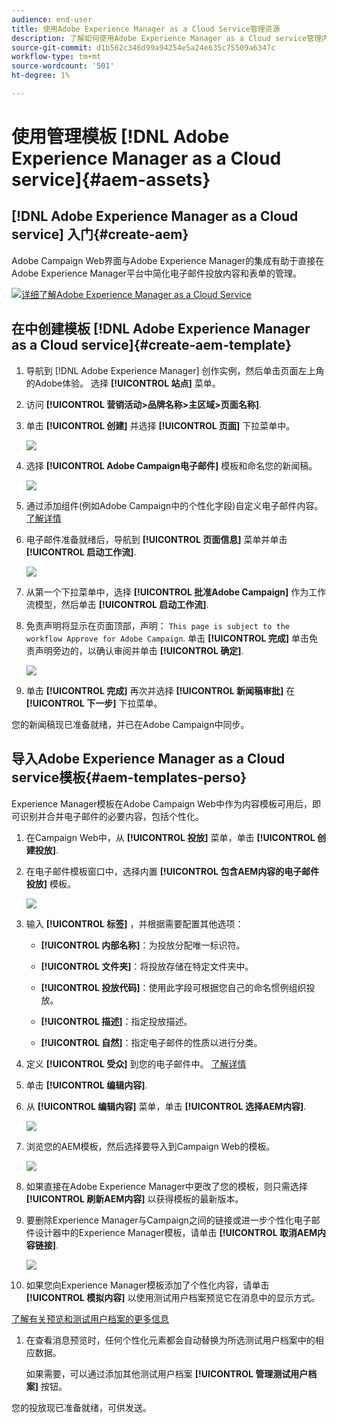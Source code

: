 ```yaml
---
audience: end-user
title: 使用Adobe Experience Manager as a Cloud Service管理资源
description: 了解如何使用Adobe Experience Manager as a Cloud service管理内容
source-git-commit: d1b562c346d99a94254e5a24e635c75509a6347c
workflow-type: tm+mt
source-wordcount: '501'
ht-degree: 1%

---
```


# 使用管理模板 [!DNL Adobe Experience Manager as a Cloud service]{#aem-assets}

## [!DNL Adobe Experience Manager as a Cloud service] 入门{#create-aem}

Adobe Campaign Web界面与Adobe Experience Manager的集成有助于直接在Adobe Experience Manager平台中简化电子邮件投放内容和表单的管理。

![](assets/do-not-localize/book.png)[详细了解Adobe Experience Manager as a Cloud Service](https://experienceleague.adobe.com/docs/experience-manager-cloud-service/content/sites/authoring/getting-started/quick-start.html?lang=en)

## 在中创建模板 [!DNL Adobe Experience Manager as a Cloud service]{#create-aem-template}

1. 导航到 [!DNL Adobe Experience Manager] 创作实例，然后单击页面左上角的Adobe体验。 选择 **[!UICONTROL 站点]** 菜单。

1. 访问 **[!UICONTROL 营销活动>品牌名称>主区域>页面名称]**.

1. 单击 **[!UICONTROL 创建]** 并选择 **[!UICONTROL 页面]** 下拉菜单中。

   ![](assets/aem_1.png)

1. 选择 **[!UICONTROL Adobe Campaign电子邮件]** 模板和命名您的新闻稿。

   ![](assets/aem_2.png)

1. 通过添加组件(例如Adobe Campaign中的个性化字段)自定义电子邮件内容。 [了解详情](https://experienceleague.adobe.com/docs/experience-manager-65/content/sites/authoring/aem-adobe-campaign/campaign.html?lang=en#editing-email-content)

1. 电子邮件准备就绪后，导航到 **[!UICONTROL 页面信息]** 菜单并单击 **[!UICONTROL 启动工作流]**.

   ![](assets/aem_3.png)

1. 从第一个下拉菜单中，选择 **[!UICONTROL 批准Adobe Campaign]** 作为工作流模型，然后单击 **[!UICONTROL 启动工作流]**.

1. 免责声明将显示在页面顶部，声明： `This page is subject to the workflow Approve for Adobe Campaign`. 单击 **[!UICONTROL 完成]** 单击免责声明旁边的，以确认审阅并单击 **[!UICONTROL 确定]**.

   ![](assets/aem_4.png)

1. 单击 **[!UICONTROL 完成]** 再次并选择 **[!UICONTROL 新闻稿审批]** 在 **[!UICONTROL 下一步]** 下拉菜单。

您的新闻稿现已准备就绪，并已在Adobe Campaign中同步。

## 导入Adobe Experience Manager as a Cloud service模板{#aem-templates-perso}

Experience Manager模板在Adobe Campaign Web中作为内容模板可用后，即可识别并合并电子邮件的必要内容，包括个性化。

1. 在Campaign Web中，从 **[!UICONTROL 投放]** 菜单，单击 **[!UICONTROL 创建投放]**.

1. 在电子邮件模板窗口中，选择内置 **[!UICONTROL 包含AEM内容的电子邮件投放]** 模板。

   ![](assets/aem_5.png)

1. 输入 **[!UICONTROL 标签]** ，并根据需要配置其他选项：

   * **[!UICONTROL 内部名称]**：为投放分配唯一标识符。

   * **[!UICONTROL 文件夹]**：将投放存储在特定文件夹中。

   * **[!UICONTROL 投放代码]**：使用此字段可根据您自己的命名惯例组织投放。

   * **[!UICONTROL 描述]**：指定投放描述。

   * **[!UICONTROL 自然]**：指定电子邮件的性质以进行分类。

1. 定义 **[!UICONTROL 受众]** 到您的电子邮件中。 [了解详情](../email/create-email.md#define-audience)

1. 单击 **[!UICONTROL 编辑内容]**.

1. 从 **[!UICONTROL 编辑内容]** 菜单，单击 **[!UICONTROL 选择AEM内容]**.

   ![](assets/aem_6.png)

1. 浏览您的AEM模板，然后选择要导入到Campaign Web的模板。

   ![](assets/aem_8.png)

1. 如果直接在Adobe Experience Manager中更改了您的模板，则只需选择 **[!UICONTROL 刷新AEM内容]** 以获得模板的最新版本。

1. 要删除Experience Manager与Campaign之间的链接或进一步个性化电子邮件设计器中的Experience Manager模板，请单击 **[!UICONTROL 取消AEM内容链接]**.

   ![](assets/aem_9.png)

1. 如果您向Experience Manager模板添加了个性化内容，请单击 **[!UICONTROL 模拟内容]** 以使用测试用户档案预览它在消息中的显示方式。

[了解有关预览和测试用户档案的更多信息](../preview-test/preview-content.md)

1. 在查看消息预览时，任何个性化元素都会自动替换为所选测试用户档案中的相应数据。

   如果需要，可以通过添加其他测试用户档案 **[!UICONTROL 管理测试用户档案]** 按钮。

您的投放现已准备就绪，可供发送。
